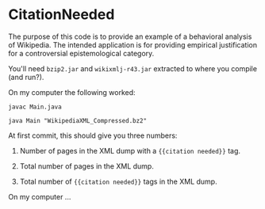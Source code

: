 # CitationNeeded
The purpose of this code is to provide an example of a behavioral analysis of Wikipedia. The intended application is for providing empirical justification for a controversial epistemological category.

You'll need `bzip2.jar` and `wikixmlj-r43.jar` extracted to where you compile (and run?). 

On my computer the following worked:

`javac Main.java`

`java Main "WikipediaXML_Compressed.bz2"`

At first commit, this should give you three numbers:

1. Number of pages in the XML dump with a `{{citation needed}}` tag.

2. Total number of pages in the XML dump. 

3. Total number of `{{citation needed}}` tags in the XML dump.

On my computer ...

